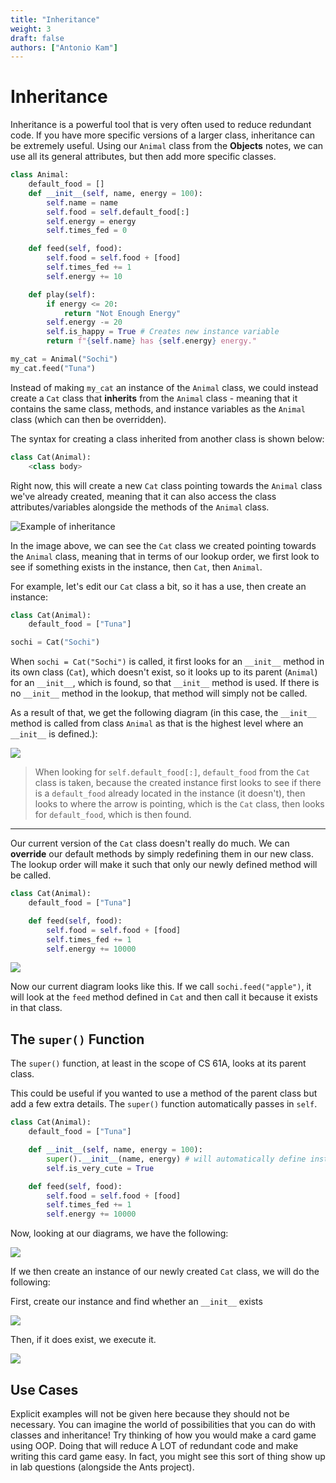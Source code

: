 ```yaml
---
title: "Inheritance"
weight: 3
draft: false
authors: ["Antonio Kam"]
---
```

# Inheritance

Inheritance is a powerful tool that is very often used to reduce redundant code. If you have more specific versions of a larger class, inheritance can be extremely useful. Using our `Animal` class from the **Objects** notes, we can use all its general attributes, but then add more specific classes.

```python
class Animal:
    default_food = []
    def __init__(self, name, energy = 100):
        self.name = name
        self.food = self.default_food[:]
        self.energy = energy
        self.times_fed = 0

    def feed(self, food):
        self.food = self.food + [food]
        self.times_fed += 1
        self.energy += 10

    def play(self):
        if energy <= 20:
            return "Not Enough Energy"
        self.energy -= 20
        self.is_happy = True # Creates new instance variable
        return f"{self.name} has {self.energy} energy."

my_cat = Animal("Sochi")
my_cat.feed("Tuna")
```

Instead of making `my_cat` an instance of the `Animal` class, we could instead create a `Cat` class that **inherits** from the `Animal` class - meaning that it contains the same class, methods, and instance variables as the `Animal` class (which can then be overridden).

The syntax for creating a class inherited from another class is shown below:

```python
class Cat(Animal):
    <class body>
```

Right now, this will create a new `Cat` class pointing towards the `Animal` class we've already created, meaning that it can also access the class attributes/variables alongside the methods of the `Animal` class.

![Example of inheritance](https://i.imgur.com/hmO4kIL.png)

In the image above, we can see the `Cat` class we created pointing towards the `Animal` class, meaning that in terms of our lookup order, we first look to see if something exists in the instance, then `Cat`, then `Animal`.

For example, let's edit our `Cat` class a bit, so it has a use, then create an instance:

```python
class Cat(Animal):
    default_food = ["Tuna"]

sochi = Cat("Sochi")
```

When `sochi = Cat("Sochi")` is called, it first looks for an `__init__` method in its own class (`Cat`), which doesn't exist, so it looks up to its parent (`Animal`) for an `__init__`, which is found, so that `__init__` method is used. If there is no `__init__` method in the lookup, that method will simply not be called.

As a result of that, we get the following diagram (in this case, the `__init__` method is called from class `Animal` as that is the highest level where an `__init__` is defined.):

![](https://i.imgur.com/qBP8sJP.png)

> When looking for `self.default_food[:]`, `default_food` from the `Cat` class is taken, because the created instance first looks to see if there is a `default_food` already located in the instance (it doesn't), then looks to where the arrow is pointing, which is the `Cat` class, then looks for `default_food`, which is then found.

---

Our current version of the `Cat` class doesn't really do much. We can **override** our default methods by simply redefining them in our new class. The lookup order will make it such that only our newly defined method will be called.

```python
class Cat(Animal):
    default_food = ["Tuna"]

    def feed(self, food):
        self.food = self.food + [food]
        self.times_fed += 1
        self.energy += 10000
```

![](https://i.imgur.com/1mDi8gW.png)

Now our current diagram looks like this. If we call `sochi.feed("apple")`, it will look at the `feed` method defined in `Cat` and then call it because it exists in that class.

## The `super()` Function

The `super()` function, at least in the scope of CS 61A, looks at its parent class.

This could be useful if you wanted to use a method of the parent class but add a few extra details. The `super()` function automatically passes in `self`.

```python
class Cat(Animal):
    default_food = ["Tuna"]

    def __init__(self, name, energy = 100):
        super().__init__(name, energy) # will automatically define instance variables from the Animal class
        self.is_very_cute = True

    def feed(self, food):
        self.food = self.food + [food]
        self.times_fed += 1
        self.energy += 10000
```

Now, looking at our diagrams, we have the following:

![](https://i.imgur.com/xHtCpmI.png)

If we then create an instance of our newly created `Cat` class, we will do the following:

First, create our instance and find whether an `__init__` exists

![](https://i.imgur.com/SWftHKc.png)

Then, if it does exist, we execute it.

![](https://i.imgur.com/jPgsVWi.png)

## Use Cases

Explicit examples will not be given here because they should not be necessary. You can imagine the world of possibilities that you can do with classes and inheritance! Try thinking of how you would make a card game using OOP. Doing that will reduce A LOT of redundant code and make writing this card game easy. In fact, you might see this sort of thing show up in lab questions (alongside the Ants project).